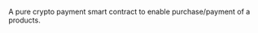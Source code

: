 <!-- crypto service pay -->

A pure crypto payment smart contract to enable purchase/payment of a products.

